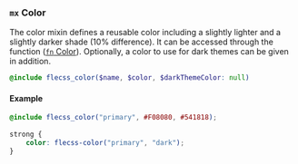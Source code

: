 ### `mx` <span>Color</span>

The color mixin defines a reusable color including a slightly lighter and a slightly darker shade (10% difference). It can be accessed through the function ([`fn` Color](#mx-color)). Optionally, a color to use for dark themes can be given in addition.

``` scss
@include flecss_color($name, $color, $darkThemeColor: null)
```

#### Example

``` scss
@include flecss_color("primary", #F08080, #541818);
    
strong {
    color: flecss-color("primary", "dark");
}
```